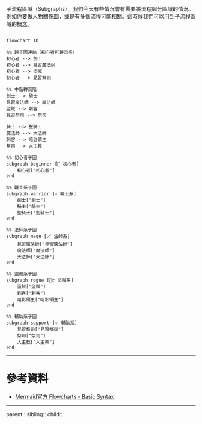 子流程區域（Subgraphs），我們今天有些情況會有需要將流程圖分區域的情況。例如你要做人物關係圖，或是有多個流程可能相關。這時候我們可以用到子流程區域的概念。

```mermaid

flowchart TD

%% 跨子圖連結（初心者可轉四系）
初心者 --> 劍士
初心者 --> 見習魔法師
初心者 --> 盜賊
初心者 --> 見習祭司

%% 中階轉高階
劍士 --> 騎士
見習魔法師 --> 魔法師
盜賊 --> 刺客
見習祭司 --> 祭司

騎士 --> 聖騎士
魔法師 --> 大法師
刺客 --> 暗影領主
祭司 --> 大主教

%% 初心者子圖
subgraph beginner [👶 初心者]
    初心者["初心者"]
end

%% 戰士系子圖
subgraph warrior [⚔️ 戰士系]
    劍士["劍士"]
    騎士["騎士"]
    聖騎士["聖騎士"]
end

%% 法師系子圖
subgraph mage [🪄 法師系]
    見習魔法師["見習魔法師"]
    魔法師["魔法師"]
    大法師["大法師"]
end

%% 盜賊系子圖
subgraph rogue [🕵️‍♂️ 盜賊系]
    盜賊["盜賊"]
    刺客["刺客"]
    暗影領主["暗影領主"]
end

%% 輔助系子圖
subgraph support [✨ 輔助系]
    見習祭司["見習祭司"]
    祭司["祭司"]
    大主教["大主教"]
end

```
- - -
# 參考資料
- [Mermaid官方 Flowcharts - Basic Syntax](https://mermaid.js.org/syntax/flowchart.html#tagged-process-tagged-rectangle)
- - -
parent::
sibling::
child::